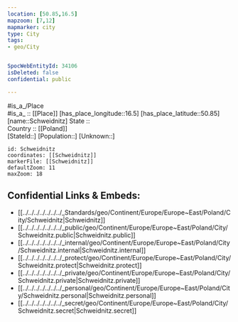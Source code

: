 ```yaml
---
location: [50.85,16.5] 
mapzoom: [7,12] 
mapmarker: city 
type: City
tags:
- geo/City


SpocWebEntityId: 34106
isDeleted: false
confidential: public

---
```

#is_a_/Place  
#is_a_ :: [[Place]] 
[has_place_longitude::16.5] 
[has_place_latitude::50.85] 
[name::Schweidnitz] 
State ::  
Country :: [[Poland]]  
[StateId::] 
[Population::] 
[Unknown::] 


```leaflet
id: Schweidnitz
coordinates: [[Schweidnitz]] 
markerFile: [[Schweidnitz]] 
defaultZoom: 11 
maxZoom: 18
```


## Confidential Links & Embeds: 
- [[../../../../../../../_Standards/geo/Continent/Europe/Europe~East/Poland/City/Schweidnitz|Schweidnitz]] 
- [[../../../../../../../_public/geo/Continent/Europe/Europe~East/Poland/City/Schweidnitz.public|Schweidnitz.public]] 
- [[../../../../../../../_internal/geo/Continent/Europe/Europe~East/Poland/City/Schweidnitz.internal|Schweidnitz.internal]] 
- [[../../../../../../../_protect/geo/Continent/Europe/Europe~East/Poland/City/Schweidnitz.protect|Schweidnitz.protect]] 
- [[../../../../../../../_private/geo/Continent/Europe/Europe~East/Poland/City/Schweidnitz.private|Schweidnitz.private]] 
- [[../../../../../../../_personal/geo/Continent/Europe/Europe~East/Poland/City/Schweidnitz.personal|Schweidnitz.personal]] 
- [[../../../../../../../_secret/geo/Continent/Europe/Europe~East/Poland/City/Schweidnitz.secret|Schweidnitz.secret]] 
